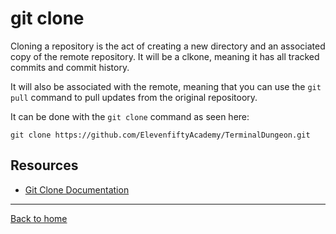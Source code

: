 # git clone

Cloning a repository is the act of creating a new directory and an associated copy of the remote repository. It will be a clkone, meaning it has all tracked commits and commit history.

It will also be associated with the remote, meaning that you can use the `git pull` command to pull updates from the original repositoory.

It can be done with the `git clone` command as seen here:
```
git clone https://github.com/ElevenfiftyAcademy/TerminalDungeon.git
```

## Resources
- [Git Clone Documentation](htps://git-scm.com/docs/git-clone)

---

[Back to home](../README.md)
